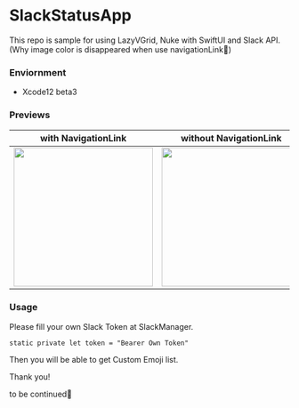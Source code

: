 # SlackStatusApp

This repo is sample for using LazyVGrid, Nuke with SwiftUI and Slack API.  
(Why image color is disappeared when use navigationLink🤔)

### Enviornment
- Xcode12 beta3

### Previews
|with NavigationLink|without NavigationLink|
|----|----|
|<img src="https://user-images.githubusercontent.com/46619995/88455455-5f7fd300-ceb0-11ea-8361-4d04427b4734.gif" width=250>|<img src="https://user-images.githubusercontent.com/46619995/88452874-3144c800-ce9d-11ea-8882-a334acb51093.gif" width=250>|

### Usage
Please fill your own Slack Token at SlackManager.
```
static private let token = "Bearer Own Token"
```
Then you will be able to get Custom Emoji list.

Thank you!

to be continued👀
